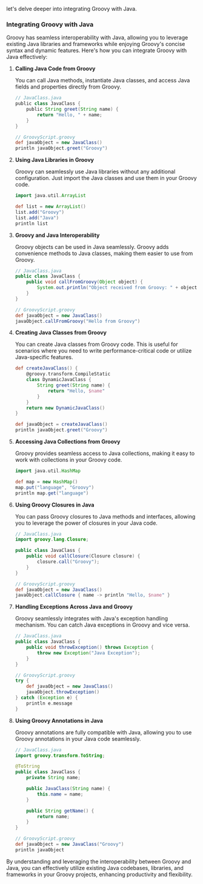 let's delve deeper into integrating Groovy with Java.

### Integrating Groovy with Java

Groovy has seamless interoperability with Java, allowing you to leverage existing Java libraries and frameworks while enjoying Groovy's concise syntax and dynamic features. Here's how you can integrate Groovy with Java effectively:

1. **Calling Java Code from Groovy**

   You can call Java methods, instantiate Java classes, and access Java fields and properties directly from Groovy.

   ```groovy
   // JavaClass.java
   public class JavaClass {
       public String greet(String name) {
           return "Hello, " + name;
       }
   }
   ```

   ```groovy
   // GroovyScript.groovy
   def javaObject = new JavaClass()
   println javaObject.greet("Groovy")
   ```

2. **Using Java Libraries in Groovy**

   Groovy can seamlessly use Java libraries without any additional configuration. Just import the Java classes and use them in your Groovy code.

   ```groovy
   import java.util.ArrayList

   def list = new ArrayList()
   list.add("Groovy")
   list.add("Java")
   println list
   ```

3. **Groovy and Java Interoperability**

   Groovy objects can be used in Java seamlessly. Groovy adds convenience methods to Java classes, making them easier to use from Groovy.

   ```java
   // JavaClass.java
   public class JavaClass {
       public void callFromGroovy(Object object) {
           System.out.println("Object received from Groovy: " + object);
       }
   }
   ```

   ```groovy
   // GroovyScript.groovy
   def javaObject = new JavaClass()
   javaObject.callFromGroovy("Hello from Groovy")
   ```

4. **Creating Java Classes from Groovy**

   You can create Java classes from Groovy code. This is useful for scenarios where you need to write performance-critical code or utilize Java-specific features.

   ```groovy
   def createJavaClass() {
       @groovy.transform.CompileStatic
       class DynamicJavaClass {
           String greet(String name) {
               return "Hello, $name"
           }
       }
       return new DynamicJavaClass()
   }

   def javaObject = createJavaClass()
   println javaObject.greet("Groovy")
   ```

5. **Accessing Java Collections from Groovy**

   Groovy provides seamless access to Java collections, making it easy to work with collections in your Groovy code.

   ```groovy
   import java.util.HashMap

   def map = new HashMap()
   map.put("language", "Groovy")
   println map.get("language")
   ```

6. **Using Groovy Closures in Java**

   You can pass Groovy closures to Java methods and interfaces, allowing you to leverage the power of closures in your Java code.

   ```java
   // JavaClass.java
   import groovy.lang.Closure;

   public class JavaClass {
       public void callClosure(Closure closure) {
           closure.call("Groovy");
       }
   }
   ```

   ```groovy
   // GroovyScript.groovy
   def javaObject = new JavaClass()
   javaObject.callClosure { name -> println "Hello, $name" }
   ```

7. **Handling Exceptions Across Java and Groovy**

   Groovy seamlessly integrates with Java's exception handling mechanism. You can catch Java exceptions in Groovy and vice versa.

   ```java
   // JavaClass.java
   public class JavaClass {
       public void throwException() throws Exception {
           throw new Exception("Java Exception");
       }
   }
   ```

   ```groovy
   // GroovyScript.groovy
   try {
       def javaObject = new JavaClass()
       javaObject.throwException()
   } catch (Exception e) {
       println e.message
   }
   ```

8. **Using Groovy Annotations in Java**

   Groovy annotations are fully compatible with Java, allowing you to use Groovy annotations in your Java code seamlessly.

   ```java
   // JavaClass.java
   import groovy.transform.ToString;

   @ToString
   public class JavaClass {
       private String name;

       public JavaClass(String name) {
           this.name = name;
       }

       public String getName() {
           return name;
       }
   }
   ```

   ```groovy
   // GroovyScript.groovy
   def javaObject = new JavaClass("Groovy")
   println javaObject
   ```

By understanding and leveraging the interoperability between Groovy and Java,
you can effectively utilize existing Java codebases, libraries, and frameworks in your Groovy projects, 
enhancing productivity and flexibility.
